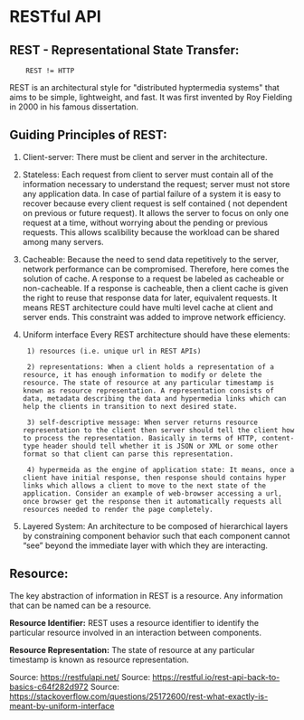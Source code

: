 # RESTful API

## REST - Representational State Transfer:

        REST != HTTP

REST is an architectural style for "distributed hyptermedia systems" that aims to be simple, lightweight, and fast. It was first invented by Roy Fielding in 2000 in his famous dissertation.


## Guiding Principles of REST:

1. Client-server: There must be client and server in the architecture.

2. Stateless: Each request from client to server must contain all of the information necessary to understand the request; server must not store any application data. In case of partial failure of a system it is easy to recover because every client request is self contained ( not dependent on previous or future request). It allows the server to focus on only one request at a time, without worrying about the pending or previous requests. This allows scalibility because the workload can be shared among many servers. 

3. Cacheable: Because the need to send data repetitively to the server, network performance can be compromised. Therefore, here comes the solution of cache. A response to a request be labeled as cacheable or non-cacheable. If a response is cacheable, then a client cache is given the right to reuse that response data for later, equivalent requests. It means REST architecture could have multi level cache at client and server ends. This constraint was added to improve network efficiency.

4. Uniform interface
   Every REST architecture should have these elements:

        1) resources (i.e. unique url in REST APIs)

        2) representations: When a client holds a representation of a resource, it has enough information to modify or delete the resource. The state of resource at any particular timestamp is known as resource representation. A representation consists of data, metadata describing the data and hypermedia links which can help the clients in transition to next desired state.
        
        3) self-descriptive message: When server returns resource representation to the client then server should tell the client how to process the representation. Basically in terms of HTTP, content-type header should tell whether it is JSON or XML or some other format so that client can parse this representation.
        
        4) hypermeida as the engine of application state: It means, once a client have initial response, then response should contains hyper links which allows a client to move to the next state of the application. Consider an example of web-browser accessing a url, once browser get the response then it automatically requests all resources needed to render the page completely.

5. Layered System: An architecture to be composed of hierarchical layers by constraining component behavior such that each component cannot “see” beyond the immediate layer with which they are interacting.

## Resource:

The key abstraction of information in REST is a resource. Any information that can be named can be a resource.

**Resource Identifier:** REST uses a resource identifier to identify the particular resource involved in an interaction between components.


**Resource Representation:** The state of resource at any particular timestamp is known as resource representation.











Source: https://restfulapi.net/ 
Source: https://restful.io/rest-api-back-to-basics-c64f282d972 
Source: https://stackoverflow.com/questions/25172600/rest-what-exactly-is-meant-by-uniform-interface 